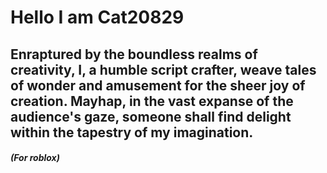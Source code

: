 # Hello I am Cat20829
## Enraptured by the boundless realms of creativity, I, a humble script crafter, weave tales of wonder and amusement for the sheer joy of creation. Mayhap, in the vast expanse of the audience's gaze, someone shall find delight within the tapestry of my imagination.
##### (For roblox)
